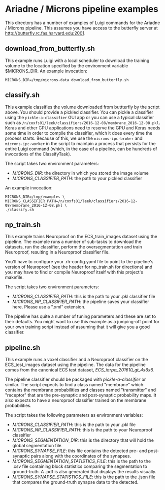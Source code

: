 # Ariadne / Microns pipeline examples

This directory has a number of examples of Luigi commands for the Ariadne /
Microns pipeline. This assumes you have access to the butterfly server at http://butterfly.rc.fas.harvard.edu:2001.

## download_from_butterfly.sh

This example runs Luigi with a local scheduler to download the training volume to the location specified by the environment variable $MICRONS_DIR. An example invocation:

    MICRONS_DIR=/tmp/microns-data download_from_butterfly.sh

## classify.sh

This example classifies the volume downloaded from buttterfly by the
script above. You should provide a pickled classifier. You can pickle a
classifier using the `pickle-a-classifier` GUI app or you can use a typical
classifier such as
`/n/coxfs01/leek/classifiers/2016-12-08/membrane_2016-12-08.pkl`. Keras and
other GPU applications need to reserve the GPU and Keras needs some time
in order to compile the classifier, which it does every time the process
starts. Because of this, we use the `microns-ipc-broker` and
`microns-ipc-worker` in the script to maintain a process that persists for
the entire Luigi command (which, in the case of a pipeline, can be hundreds
of invocations of the ClassifyTask).

The script takes two environment parameters:

* *MICRONS_DIR*: the directory in which you stored the image volume
* *MICRONS_CLASSIFIER_PATH*: the path to your pickled classifier

An example invocation:

    MICRONS_DIR=/tmp/examples \
    MICRONS_CLASSIFIER_PATH=/n/coxfs01/leek/classifiers/2016-12-08/membrane_2016-12-08.pkl \
    ./classify.sh

## np_train.sh

This example trains Neuroproof on the ECS_train_images dataset using the
pipeline. The example runs a number of sub-tasks to download the datasets,
run the classifier, perform the oversegmentation and train Neuroproof,
resulting in a Neuroproof classifier file.

You'll have to configure your .rh-config.yaml file to point to the pipeline's
version of Neuroproof (see the header for np_train.sh for directions) and
you may have to find or compile Neuroproof itself with this project's
makefile.

The script takes two environment parameters:

* *MICRONS_CLASSIFIER_PATH*: this is the path to your .pkl classifier file
* *MICRONS_NP_CLASSIFIER_PATH*: the pipeline saves your classifier here. Please
use a ".xml" extension.

The pipeline has quite a number of tuning parameters and these are set to
their defaults. You might want to use this example as a jumping-off point
for your own training script instead of assuming that it will give you a
good classifier.

## pipeline.sh

This example runs a voxel classifier and a Neuroproof classifier on the
ECS_test_images dataset using the pipeline. The data for the pipeline comes
from the canonical ECS test dataset, *ECS_iarpa_201610_gt_4x6x6*.

The pipeline classifier should be packaged with *pickle-a-classifier* or
similar. The script expects to find a class named "membrane" which contains
the membrane probabilities and classes named "transmitter" and "receptor" that
are the pre-synaptic and post-synaptic probability maps. It also expects to
have a neuroproof classifier trained on the membrane probabilities.

The script takes the following parameters as environment variables:

* *MICRONS_CLASSIFIER_PATH*: this is the path to your .pkl file
* *MICRONS_NP_CLASSIFIER_PATH*: this is the path to your Neuroproof classifier
* *MICRONS_SEGMENTATION_DIR*: this is the directory that will hold the global
segmentation file.
* *MICRONS_SYNAPSE_FILE*: this file contains the detected pre- and post-synaptic
pairs along with the coordinates of the synapses.
* *MICRONS_SEGMENTATION_STATISTICS_FILE*: this is the path to the .csv file
containing block statistics comparing the segmentation to ground-truth. A .pdf
is also generated that displays the results visually.
* *MICRONS_SYNAPSE_STATISTICS_FILE*: this is the path to the .json file
that compares the ground-truth synapse data to the detected.
